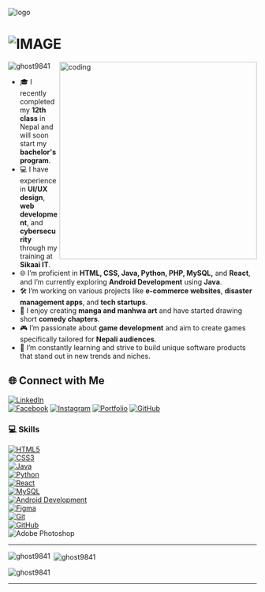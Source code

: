 ![logo](https://github.com/Ghost9841/Ghost9841/blob/main/banner.png)  
<h1>  
  <picture>  
    <source media="(prefers-color-scheme: dark)" srcset="https://readme-typing-svg.demolab.com/?font=Fira+Code&weight=600&size=30&duration=4500&pause=1000&color=FFFFFF&background=301B5D00&vCenter=true&width=435&lines=I'm+Aakash+Subedi!">  
    <source media="(prefers-color-scheme: light)" srcset="https://readme-typing-svg.demolab.com?font=Fira+Code&weight=600&size=30&duration=4500&pause=1000&color=000000&background=301B5D00&vCenter=true&width=435&lines=I'm+Aakash+Subedi!">  
    <img alt="IMAGE" src="http://LIGHT_IMAGE_URL.png">  
  </picture>  
</h1>  

<!-- <h3 align="center">A passionate Developer and Creator from Nepal.</h3> -->  

<img align="right" alt="coding" width="400" src="https://github.com/Ghost9841/Ghost9841/blob/main/github.gif">  

<p align="left">  
  <img src="https://komarev.com/ghpvc/?username=ghost9841&label=Profile%20views&color=0e75b6&style=flat" alt="ghost9841" />  
</p>  

- 🎓 I recently completed my **12th class** in Nepal and will soon start my **bachelor's program**.  
- 💻 I have experience in **UI/UX design**, **web development**, and **cybersecurity** through my training at **Sikaai IT**.  
- 🌐 I’m proficient in **HTML, CSS, Java, Python, PHP, MySQL,** and **React**, and I’m currently exploring **Android Development** using **Java**.  
- 🛠️ I’m working on various projects like **e-commerce websites**, **disaster management apps**, and **tech startups**.  
- 🎨 I enjoy creating **manga and manhwa art** and have started drawing short **comedy chapters**.  
- 🎮 I’m passionate about **game development** and aim to create games specifically tailored for **Nepali audiences**.  
- 🚀 I’m constantly learning and strive to build unique software products that stand out in new trends and niches.  

## 🌐 Connect with Me  

[![LinkedIn](https://img.shields.io/badge/LinkedIn-0077B5?style=for-the-badge&logo=linkedin&logoColor=white)](https://www.linkedin.com/in/aakash-subedi-b5401b215/)  
[![Facebook](https://img.shields.io/badge/Facebook-1877F2?style=for-the-badge&logo=facebook&logoColor=white)](https://www.facebook.com/aakash.subedi.545)
[![Instagram](https://img.shields.io/badge/Instagram-E4405F?style=for-the-badge&logo=instagram&logoColor=white)](https://www.instagram.com/aakashsubedi8/) 
[![Portfolio](https://img.shields.io/badge/Portfolio-4285F4?style=for-the-badge&logoColor=white)](https://ghost9841.github.io/personal-porfolio-app/)
[![GitHub](https://img.shields.io/badge/GitHub-100000?style=for-the-badge&logo=github&logoColor=white)](https://github.com/Ghost9841)  

### 💻 Skills  

[![HTML5](https://img.shields.io/badge/HTML5-E34F26?style=for-the-badge&logo=html5&logoColor=white)](https://developer.mozilla.org/en-US/docs/Web/HTML)  
[![CSS3](https://img.shields.io/badge/CSS3-1572B6?style=for-the-badge&logo=css3&logoColor=white)](https://developer.mozilla.org/en-US/docs/Web/CSS)  
[![Java](https://img.shields.io/badge/Java-ED8B00?style=for-the-badge&logo=java&logoColor=white)](https://www.java.com/)  
[![Python](https://img.shields.io/badge/Python-3776AB?style=for-the-badge&logo=python&logoColor=white)](https://www.python.org/)  
[![React](https://img.shields.io/badge/React-20232A?style=for-the-badge&logo=react&logoColor=61DAFB)](https://reactjs.org/)  
[![MySQL](https://img.shields.io/badge/MySQL-00000F?style=for-the-badge&logo=mysql&logoColor=white)](https://www.mysql.com/)  
[![Android Development](https://img.shields.io/badge/Android_Dev-3DDC84?style=for-the-badge&logo=android&logoColor=white)](https://developer.android.com/)  
[![Figma](https://img.shields.io/badge/Figma-F24E1E?style=for-the-badge&logo=figma&logoColor=white)](https://www.figma.com/)  
[![Git](https://img.shields.io/badge/GIT-F05032?style=for-the-badge&logo=git&logoColor=white)](https://git-scm.com/)  
[![GitHub](https://img.shields.io/badge/GitHub-181717?style=for-the-badge&logo=github&logoColor=white)](https://github.com/)  
![Adobe Photoshop](https://img.shields.io/badge/adobe%20photoshop-%2331A8FF.svg?style=for-the-badge&logo=adobe%20photoshop&logoColor=white)  

---

<p><img align="left" src="https://github-readme-stats.vercel.app/api/top-langs?username=ghost9841&show_icons=true&locale=en&layout=compact" alt="ghost9841" /></p>  

<p>&nbsp;<img align="center" src="https://github-readme-stats.vercel.app/api?username=ghost9841&show_icons=true&locale=en" alt="ghost9841" /></p>  

<p><img align="center" src="https://github-readme-streak-stats.herokuapp.com/?user=ghost9841&" alt="ghost9841" /></p>  

---
